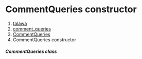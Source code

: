 
<div>

# CommentQueries constructor

</div>










1.  [talawa](../../index.md)
2.  [comment_queries](../../utils_comment_queries/)
3.  [CommentQueries](../../utils_comment_queries/CommentQueries-class.md)
4.  CommentQueries constructor

##### CommentQueries class







